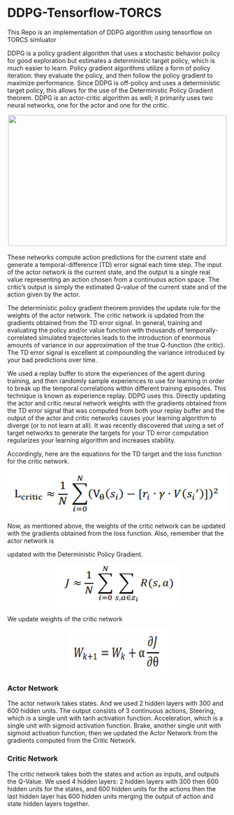 # DDPG-Tensorflow-TORCS
This Repo is an implementation of DDPG algorithm using tensorflow on TORCS simluator

DDPG is a policy gradient algorithm that uses a stochastic behavior policy for good exploration but estimates a deterministic target policy, which is much easier to learn. Policy gradient algorithms utilize a form of policy iteration: they evaluate the policy, and then follow the policy gradient to maximize performance. 
Since DDPG is off-policy and uses a deterministic target policy, this allows for the use of the Deterministic Policy Gradient theorem. DDPG is an actor-critic algorithm as well; it primarily uses two neural networks, one for the actor and one for the critic. 
<p align="center">
  <img width="500" height="300" src="https://yanpanlau.github.io/img/torcs/actor-critic.png">
</p>


These networks compute action predictions for the current state and generate a temporal-difference (TD) error signal each time step. The input of the actor network is the current state, and the output is a single real value representing an action chosen from a continuous action space. The critic’s output is simply the estimated Q-value of the current state and of the action given by the actor. 

The deterministic policy gradient theorem provides the update rule for the weights of the actor network. The critic network is updated from the gradients obtained from the TD error signal. In general, training and evaluating the policy and/or value function with thousands of temporally-correlated simulated trajectories leads to the introduction of enormous amounts of variance in our approximation of the true Q-function (the critic). The TD error signal is excellent at compounding the variance introduced by your bad predictions over time.


We used a replay buffer to store the experiences of the agent during training, and then randomly sample experiences to use for learning in order to break up the temporal correlations within different training episodes. This technique is known as experience replay. 
DDPG uses this. Directly updating the actor and critic neural network weights with the gradients obtained from the TD error signal that was computed from both your replay buffer and the output of the actor and critic networks causes your learning algorithm to diverge (or to not learn at all). It was recently discovered that using a set of target networks to generate the targets for your TD error computation regularizes your learning algorithm and increases stability.


Accordingly, here are the equations for the TD target and the loss function for the critic network.
<p align="center">
  <img width="500" height="100" src="https://github.com/AbdullahMohamed55/DDPG-Tensorflow-TORCS/blob/master/loss.PNG">
</p>

Now, as mentioned above, the weights of the critic network can be updated with the
gradients obtained from the loss function. Also, remember that the actor network is

updated with the Deterministic Policy Gradient.
<p align="center">
  <img width="280" height="100" src="https://github.com/AbdullahMohamed55/DDPG-Tensorflow-TORCS/blob/master/PG.PNG">
</p>

We update weights of the critic network
<p align="center">
  <img width="230" height="100" src="https://github.com/AbdullahMohamed55/DDPG-Tensorflow-TORCS/blob/master/weights.PNG">
</p>


### Actor Network
The actor network takes states. And we used 2 hidden layers with 300 and 600 hidden units. The output consists of 3 continuous actions, Steering, which is a single unit with tanh activation function. Acceleration, which is a single unit with sigmoid activation function. Brake, another single unit with sigmoid activation function, then we updated the Actor Network from the gradients computed from the Critic Network.


### Critic Network
The critic network takes both the states and action as inputs, and outputs the Q-Value. 
We used 4 hidden layers: 2 hidden layers with 300 then 600 hidden units for the states, and 600 hidden units for the actions then the last hidden layer has 600 hidden units merging the output of action and state hidden layers together. 


